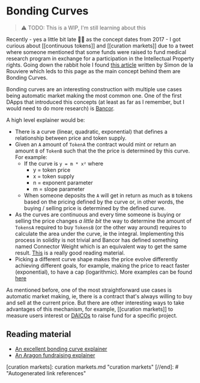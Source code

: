 # Bonding Curves

> ⚠ TODO: This is a WIP, I'm still learning about this

Recently - yes a little bit late ️🤦‍♀️ as the concept dates from 2017 - I got curious about [[continuous tokens]] and [[curation markets]] due to a tweet where someone mentioned that some funds were raised to fund medical research program in exchange for a participation in the Intellectual Property rights. Going down the rabbit hole I found [this article](https://medium.com/@simondlr/tokens-2-0-curved-token-bonding-in-curation-markets-1764a2e0bee5) written by Simon de la Rouviere which leds to this page as the main concept behind them are Bonding Curves.

Bonding curves are an interesting construction with multiple use cases being automatic market making the most common one. One of the first DApps that introduced this concepts (at least as far as I remember, but I would need to do more research) is [Bancor](https://bancor.network/).

A high level explainer would be: 

- There is a curve (linear, quadratic, exponential) that defines a relationship between price and token supply.
- Given an `A` amount of `TokenA` the contract would mint or return an amount `B` of `TokenB` such that the the price is determined by this curve. For example: 
    - If the curve is `y = m * x²` where
      - y = token price
      - x = token supply
      - n = exponent parameter
      - m = slope parameter
  	- When someone deposits the `A` will get in return as much as `B` tokens based on the pricing defined by the curve or, in other words, the buying / selling price is determined by the defined curve.
- As the curves are continuous and every time someone is buying or selling the price changes _a little bit_ the way to determine the amount of `TokensA` required to buy `TokensB` (or the other way around) requires to calculate the area under the curve, ie the integral. Implementing this process in solidity is not trivial and Bancor has defined something named Connector Weight which is an equivalent way to get the same result. [This](https://billyrennekamp.medium.com/converting-between-bancor-and-bonding-curve-price-formulas-9c11309062f5) is a really good reading material.
- Picking a different curve shape makes the price evolve differently achieving different goals, for example, making the price to react faster (exponential), to have a cap (logarithmic). More examples can be found [here](https://medium.com/thoughtchains/on-single-bonding-curves-for-continuous-token-models-a167f5ffef89)


As mentioned before, one of the most straightforward use cases is automatic market making, ie, there is a contract that's always willing to buy and sell at the current price. But there are other interesting ways to take advantages of this mechanism, for example, [[curation markets]] to measure users interest or [DAICOs](https://ethresear.ch/t/explanation-of-daicos/465) to raise fund for a specific project. 


## Reading material

- [An excellent bonding curve explainer](https://yos.io/2018/11/10/bonding-curves/)
- [An Aragon fundraising explainer](https://github.com/AragonBlack/fundraising/blob/master/docs/untitled-1.md)

[//begin]: # "Autogenerated link references for markdown compatibility"
[curation markets]: curation markets.md "curation markets"
[//end]: # "Autogenerated link references"